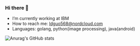 ### Hi there 👋

- I’m currently working at IBM
- How to reach me: ldguo568@nordcloud.com
- Languages: golang, python(image processing), java(android)

![Anurag's GitHub stats](https://github-readme-stats-zeta-kohl.vercel.app/api?username=kallyshall&count_private=true&theme=yeblu)
